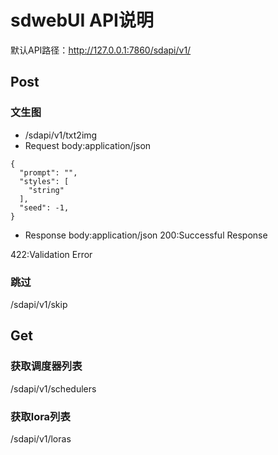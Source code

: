 # sdwebUI API说明
默认API路径：http://127.0.0.1:7860/sdapi/v1/

## Post

### 文生图
- /sdapi/v1/txt2img
- Request body:application/json
```
{
  "prompt": "",
  "styles": [
    "string"
  ],
  "seed": -1,
}
```
- Response body:application/json
200:Successful Response

422:Validation Error


### 跳过
/sdapi/v1/skip

## Get

### 获取调度器列表
/sdapi/v1/schedulers

### 获取lora列表
/sdapi/v1/loras
